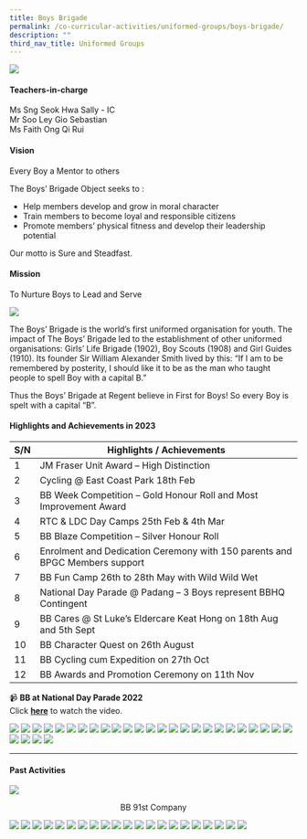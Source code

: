```yaml
---
title: Boys Brigade
permalink: /co-curricular-activities/uniformed-groups/boys-brigade/
description: ""
third_nav_title: Uniformed Groups
---
```

![](/images/CCA/Boys%20Brigade/BBBanner%20-%202023.jpg)

#### Teachers-in-charge  
Ms Sng Seok Hwa Sally - IC  
Mr Soo Ley Gio Sebastian  
Ms Faith Ong Qi Rui

#### Vision  
Every Boy a Mentor to others

The Boys’ Brigade Object seeks to :

*   Help members develop and grow in moral character
*   Train members to become loyal and responsible citizens
*   Promote members’ physical fitness and develop their leadership potential

Our motto is Sure and Steadfast.

#### Mission  
To Nurture Boys to Lead and Serve

![](/images/CCA/2022%20Boys%20Brigade%20Fun.jpg)

The Boys’ Brigade is the world’s first uniformed organisation for youth. The impact of The Boys’ Brigade led to the establishment of other uniformed organisations: Girls’ Life Brigade (1902), Boy Scouts (1908) and Girl Guides (1910). Its founder Sir William Alexander Smith lived by this: “If I am to be remembered by posterity, I should like it to be as the man who taught people to spell Boy with a capital B.”

Thus the Boys’ Brigade at Regent believe in First for Boys! So every Boy is spelt with a capital “B”.

#### Highlights and Achievements in 2023

| S/N | Highlights / Achievements |
| -------- | -------- |
| 1     | JM Fraser Unit Award – High Distinction |
| 2     | Cycling @ East Coast Park 18th Feb |
| 3     | BB Week Competition – Gold Honour Roll and Most Improvement Award |
| 4     | RTC &amp; LDC Day Camps 25th Feb &amp; 4th Mar |
| 5     | BB Blaze Competition – Silver Honour Roll |
| 6     | Enrolment and Dedication Ceremony with 150 parents and BPGC Members support |
| 7     | BB Fun Camp 26th to 28th May with Wild Wild Wet |
| 8     | National Day Parade @ Padang – 3 Boys represent BBHQ Contingent |
| 9     | BB Cares @ St Luke’s Eldercare Keat Hong on 18th Aug and 5th Sept |
| 10     | BB Character Quest on 26th August |
| 11     | BB Cycling cum Expedition on 27th Oct |
| 12     | BB Awards and Promotion Ceremony on 11th Nov |

📹 **BB at National Day Parade 2022**  
Click [**here**](https://youtu.be/sTGLww9N8WE) to watch the video.

![](/images/CCA/Boys%20Brigade/BB2023-1.jpg)
![](/images/CCA/Boys%20Brigade/BB2023-2.jpg)
![](/images/CCA/Boys%20Brigade/BB2023-3.jpg)
![](/images/CCA/Boys%20Brigade/BB2023-4.jpg)
![](/images/CCA/Boys%20Brigade/BB2023-5.jpg)
![](/images/CCA/Boys%20Brigade/BB2023-6.jpg)
![](/images/CCA/Boys%20Brigade/BB2023-7.jpg)
![](/images/CCA/Boys%20Brigade/BB2023-8.jpg)
![](/images/CCA/Boys%20Brigade/BB2023-9.jpg)
![](/images/CCA/Boys%20Brigade/BB2023-10.jpg)
![](/images/CCA/Boys%20Brigade/BB2023-11.jpg)
![](/images/CCA/Boys%20Brigade/BB2023-12.jpg)
![](/images/CCA/Boys%20Brigade/BB2023-13.jpg)
![](/images/CCA/Boys%20Brigade/BB2023-14.jpg)
![](/images/CCA/Boys%20Brigade/BB2023-15.jpg)
![](/images/CCA/Boys%20Brigade/BB2023-16.jpg)
![](/images/CCA/Boys%20Brigade/BB2023-17.jpg)
![](/images/CCA/Boys%20Brigade/BB2023-18.jpg)
![](/images/CCA/Boys%20Brigade/BB2023-19.jpg)
![](/images/CCA/Boys%20Brigade/BB2023-20.jpg)
![](/images/CCA/Boys%20Brigade/BB2023-21.jpg)
![](/images/CCA/Boys%20Brigade/BB2023-22.jpg)
![](/images/CCA/Boys%20Brigade/BB2023-23.jpg)
![](/images/CCA/Boys%20Brigade/BB2023-24.jpg)
![](/images/CCA/Boys%20Brigade/BB2023-25.jpg)
![](/images/CCA/Boys%20Brigade/BB2023-26.jpg)
![](/images/CCA/Boys%20Brigade/BB2023-27.jpg)
![](/images/CCA/Boys%20Brigade/BB2023-28.jpg)
![](/images/CCA/Boys%20Brigade/BB2023-29.jpg)


---

#### **Past Activities**

![](/images/CCA/Boys%20Brigade/BB%2091st%20Company.jpg)<center>BB 91st Company</center>

![](/images/CCA/Boys%20Brigade/BB-1.jpg)
![](/images/CCA/Boys%20Brigade/BB-2.jpg)
![](/images/CCA/Boys%20Brigade/BB-3.jpg)
![](/images/CCA/Boys%20Brigade/BB-4.jpg)
![](/images/CCA/Boys%20Brigade/BB-5.jpg)
![](/images/CCA/Boys%20Brigade/BB-6.jpg)
![](/images/CCA/Boys%20Brigade/BB-7.jpg)
![](/images/CCA/Boys%20Brigade/BB-8.jpg)
![](/images/CCA/Boys%20Brigade/BB-9.jpg)
![](/images/CCA/Boys%20Brigade/BB-10.jpg)
![](/images/CCA/Boys%20Brigade/BB-11.jpg)
![](/images/CCA/Boys%20Brigade/BB-12.jpg)
![](/images/CCA/Boys%20Brigade/BB-13.jpg)
![](/images/CCA/Boys%20Brigade/BB-14.jpg)
![](/images/CCA/Boys%20Brigade/BB-15.jpg)
![](/images/CCA/Boys%20Brigade/BB-16.jpg)
![](/images/CCA/Boys%20Brigade/BB-17.jpg)
![](/images/CCA/Boys%20Brigade/BB-18.jpg)
![](/images/CCA/Boys%20Brigade/BB-19.jpg)
![](/images/CCA/Boys%20Brigade/BB-20.jpg)
![](/images/CCA/Boys%20Brigade/BB-21.jpg)
